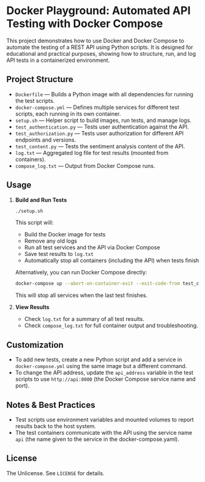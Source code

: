 # Docker Playground: Automated API Testing with Docker Compose

This project demonstrates how to use Docker and Docker Compose to automate the testing of a REST API using Python scripts. It is designed for educational and practical purposes, showing how to structure, run, and log API tests in a containerized environment.

## Project Structure

- `Dockerfile` — Builds a Python image with all dependencies for running the test scripts.
- `docker-compose.yml` — Defines multiple services for different test scripts, each running in its own container.
- `setup.sh` — Helper script to build images, run tests, and manage logs.
- `test_authentication.py` — Tests user authentication against the API.
- `test_authorization.py` — Tests user authorization for different API endpoints and versions.
- `test_content.py` — Tests the sentiment analysis content of the API.
- `log.txt` — Aggregated log file for test results (mounted from containers).
- `compose_log.txt` — Output from Docker Compose runs.

## Usage

1. **Build and Run Tests**
   ```bash
   ./setup.sh
   ```
   This script will:
   - Build the Docker image for tests
   - Remove any old logs
   - Run all test services and the API via Docker Compose
   - Save test results to `log.txt`
   - Automatically stop all containers (including the API) when tests finish

   Alternatively, you can run Docker Compose directly:
   ```bash
   docker-compose up --abort-on-container-exit --exit-code-from test_content
   ```
   This will stop all services when the last test finishes.

2. **View Results**
   - Check `log.txt` for a summary of all test results.
   - Check `compose_log.txt` for full container output and troubleshooting.

## Customization

- To add new tests, create a new Python script and add a service in `docker-compose.yml` using the same image but a different command.
- To change the API address, update the `api_address` variable in the test scripts to use `http://api:8000` (the Docker Compose service name and port).

## Notes & Best Practices
- Test scripts use environment variables and mounted volumes to report results back to the host system.
- The test containers communicate with the API using the service name `api` (the name given to the service in the docker-compose.yaml).

## License

The Unlicense. See `LICENSE` for details.
